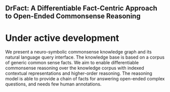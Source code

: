 ## DrFact: A Differentiable Fact-Centric Approach to Open-Ended Commonsense Reasoning

# Under active development

We present a neuro-symbolic commonsense knowledge graph and its natural
language query interface. The knowledge base is based on a corpus of generic
common sense facts. We aim to enable differentiable commonsense reasoning over
the knowledge corpus with indexed contextual representations and higher-order
reasoning. The reasoning model is able to provide a chain of facts for
answering open-ended complex questions, and needs few human annotations.
